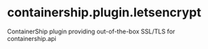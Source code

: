 # containership.plugin.letsencrypt
ContainerShip plugin providing out-of-the-box SSL/TLS for containership.api
